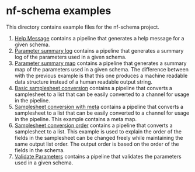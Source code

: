 # nf-schema examples

This directory contains example files for the nf-schema project.

1. [Help Message](./helpMessage/) contains a pipeline that generates a help message for a given schema.
2. [Parameter summary log](./paramSummaryLog/) contains a pipeline that generates a summary log of the parameters used in a given schema.
3. [Parameter summary map](./paramSummaryMap/) contains a pipeline that generates a summary map of the parameters used in a given schema. The difference between with the previous example is that this one produces a machine readable data structure instead of a human readable output string.
4. [Basic samplesheet conversion](./samplesheetToListBasic/) contains a pipeline that converts a samplesheet to a list that can be easily converted to a channel for usage in the pipeline.
5. [Samplesheet conversion with meta](./samplesheetToListMeta/) contains a pipeline that converts a samplesheet to a list that can be easily converted to a channel for usage in the pipeline. This example contains a meta map.
6. [Samplesheet conversion order](./samplesheetToListOrder/) contains a pipeline that converts a samplesheet to a list. This example is used to explain the order of the fields in the samplesheet can be changed freely while maintaining the same output list order. The output order is based on the order of the fields in the schema.
7. [Validate Parameters](./validateParameters/) contains a pipeline that validates the parameters used in a given schema.